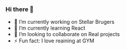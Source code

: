 ### Hi there 👋

- 🔭 I’m currently working on Stellar Brugers
- 🌱 I’m currently learning React
- 👯 I’m looking to collaborate on Real projects
- ⚡ Fun fact: I love reaining at GYM
